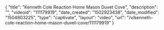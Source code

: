 {
    "title": "Kenneth Cole Reaction Home Mason Duvet Cove",
    "description": "",
    "videoid": "111179919",
    "date_created": "1502923438",
    "date_modified": "1504803225",
    "type": "captivate",
    "layout": "video",
    "url": "\/v\/kenneth-cole-reaction-home-mason-duvet-cove\/111179919"
}
